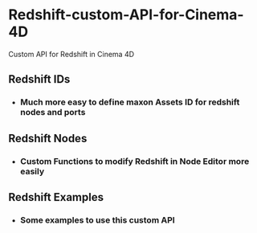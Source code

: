 # Redshift-custom-API-for-Cinema-4D

Custom API for Redshift in Cinema 4D
  
## Redshift IDs
  
- ### Much more easy to define maxon Assets ID for redshift nodes and ports


## Redshift Nodes

- ### Custom Functions to modify Redshift in Node Editor more easily


## Redshift Examples
- ### Some examples to use this custom API
